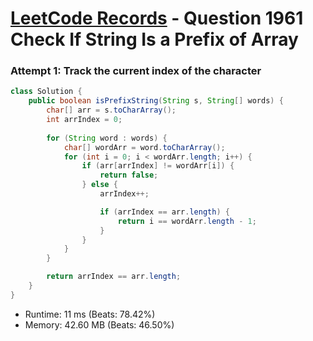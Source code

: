 # [LeetCode Records](../../README.md) - Question 1961 Check If String Is a Prefix of Array

### Attempt 1: Track the current index of the character
```java
class Solution {
    public boolean isPrefixString(String s, String[] words) {
        char[] arr = s.toCharArray();
        int arrIndex = 0;
        
        for (String word : words) {
            char[] wordArr = word.toCharArray();
            for (int i = 0; i < wordArr.length; i++) {
                if (arr[arrIndex] != wordArr[i]) {
                    return false;
                } else {
                    arrIndex++;

                    if (arrIndex == arr.length) {
                        return i == wordArr.length - 1;
                    }
                }
            }
        }

        return arrIndex == arr.length;
    }
}
```
- Runtime: 11 ms (Beats: 78.42%)
- Memory: 42.60 MB (Beats: 46.50%)

<br>
